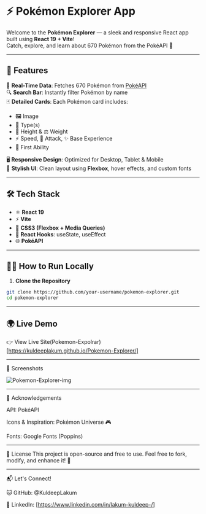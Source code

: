 # ⚡️ Pokémon Explorer App

Welcome to the **Pokémon Explorer** — a sleek and responsive React app built using **React 19 + Vite**!  
Catch, explore, and learn about 670 Pokémon from the PokéAPI 🎯

---

## 🚀 Features

🧩 **Real-Time Data**: Fetches 670 Pokémon from [PokéAPI](https://pokeapi.co)  
🔍 **Search Bar**: Instantly filter Pokémon by name  
🃏 **Detailed Cards**: Each Pokémon card includes:
- 🖼️ Image
- 🧬 Type(s)
- 📏 Height & ⚖️ Weight
- ⚡ Speed, 🥊 Attack, ✨ Base Experience
- 🧠 First Ability

🖥️ **Responsive Design**: Optimized for Desktop, Tablet & Mobile  
🎨 **Stylish UI**: Clean layout using **Flexbox**, hover effects, and custom fonts

---

## 🛠️ Tech Stack

- ⚛️ **React 19**
- ⚡ **Vite**
- 🎨 **CSS3 (Flexbox + Media Queries)**
- 🧠 **React Hooks**: useState, useEffect
- 🌐 **PokéAPI**

---

## 🧑‍💻 How to Run Locally

1. **Clone the Repository**  
```bash
git clone https://github.com/your-username/pokemon-explorer.git
cd pokemon-explorer
```
---

## 🌍 Live Demo

👉 View Live Site(Pokemon-Expolrar)[https://kuldeeplakum.github.io/Pokemon-Explorer/]

---

📸 Screenshots

![Pokemon-Explorer-img](https://github.com/user-attachments/assets/8dde2da8-01c2-4222-8d3b-345a5372fd06)

---


🙏 Acknowledgements

API: PokéAPI

Icons & Inspiration: Pokémon Universe 🎮

Fonts: Google Fonts (Poppins)

---

📃 License
This project is open-source and free to use.
Feel free to fork, modify, and enhance it! 💖

---

📬 Let's Connect!

🐱 GitHub: @KuldeepLakum

💼 LinkedIn: [https://www.linkedin.com/in/lakum-kuldeep-/]


